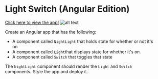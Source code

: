 # Light Switch (Angular Edition)

[Click here to view the app!](https://iridescent-beignet-e03c25.netlify.app/)
![alt text](https://paste.pics/db7e8c366ca94503c1206f5b6f132bce "Site Preview Image")

Create an Angular app that has the following:

* A component called `NightLight` that holds state for whether or not it's on
* A component called `Light`that displays state for whether it's on.
* A component called `Switch` that toggles that state

The `NightLight` component should render the `Light` and `Switch` components. Style the app and deploy it.
